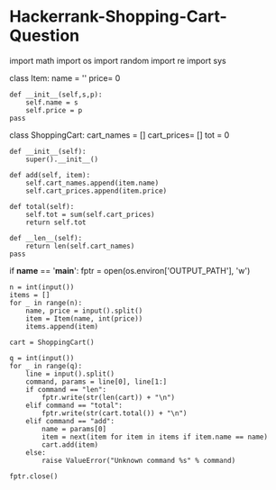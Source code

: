 # Hackerrank-Shopping-Cart-Question
import math
import os
import random
import re
import sys


class Item:
    name = ''
    price= 0
    
    def __init__(self,s,p):
        self.name = s
        self.price = p
    pass

class ShoppingCart:
    cart_names = []
    cart_prices= []
    tot = 0
    
    def __init__(self):
        super().__init__()
    
    def add(self, item):
        self.cart_names.append(item.name)
        self.cart_prices.append(item.price)
                
    def total(self):
        self.tot = sum(self.cart_prices)
        return self.tot     
    
    def __len__(self):
        return len(self.cart_names)
    pass
    
    

if __name__ == '__main__':
    fptr = open(os.environ['OUTPUT_PATH'], 'w')

    n = int(input())
    items = []
    for _ in range(n):
        name, price = input().split()
        item = Item(name, int(price))
        items.append(item)

    cart = ShoppingCart()

    q = int(input())
    for _ in range(q):
        line = input().split()
        command, params = line[0], line[1:]
        if command == "len":
            fptr.write(str(len(cart)) + "\n")
        elif command == "total":
            fptr.write(str(cart.total()) + "\n")
        elif command == "add":
            name = params[0]
            item = next(item for item in items if item.name == name)
            cart.add(item)
        else:
            raise ValueError("Unknown command %s" % command)
            
    fptr.close()
